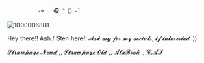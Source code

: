               ₊𖦹 . 🎧 ° 🎸 ₊˚

![1000006881](https://github.com/user-attachments/assets/2c0189b9-f187-4986-b1df-a52775a158d1)

Hey there!! Ash / Sten here!!
𝓐𝓼𝓴 𝓶𝔂 𝓯𝓸𝓻 𝓶𝔂 𝓼𝓸𝓬𝓲𝓪𝓵𝓼, 𝓲𝓯 𝓲𝓷𝓽𝓮𝓻𝓮𝓼𝓽𝓮𝓭 :))

[𝓢𝓽𝓻𝓪𝔀𝓹𝓪𝓰𝓮 𝓝𝓮𝔀𝓭](https://appurupupaiss.straw.page)
,,
[𝓢𝓽𝓻𝓪𝔀𝓹𝓪𝓰𝓮 𝓞𝓵𝓭](https://stxnlxys.straw.page)
,,
[𝓐𝓽𝓪𝓑𝓸𝓸𝓴](https://apperupupaie.atabook.org/)
,,
[𝓒.𝓐𝓘](https://character.ai/profile/ashieluviess)
